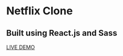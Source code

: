 # Netflix Clone
## Built using React.js and Sass

[LIVE DEMO](https://kevinallen4325.github.io/netflix-react)

